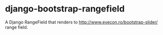django-bootstrap-rangefield
===========================

A Django RangeField that renders to http://www.eyecon.ro/bootstrap-slider/ range field.
